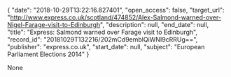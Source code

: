 {
  "date": "2018-10-29T13:22:16.827401", 
  "open_access": false, 
  "target_url": "http://www.express.co.uk/scotland/474852/Alex-Salmond-warned-over-Nigel-Farage-visit-to-Edinburgh", 
  "description": null, 
  "end_date": null, 
  "title": "Express: Salmond warned over Farage visit to Edinburgh", 
  "record_id": "20181029T132216/202mCd9emblQiWNI9cRRUg==", 
  "publisher": "express.co.uk", 
  "start_date": null, 
  "subject": "European Parliament Elections 2014"
}

None